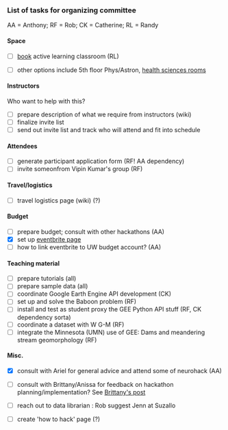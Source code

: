 ### List of tasks for organizing committee

AA = Anthony; RF = Rob; CK = Catherine; RL = Randy

#### Space 

- [ ] [book](http://www.lib.washington.edu/ougl/learning-spaces/active-learning-classrooms) active learning classroom (RL)
- [ ] other options include 5th floor Phys/Astron, [health sciences rooms](https://depts.washington.edu/hsasf/instructional-support/hsrr/)
 


#### Instructors 

Who want to help with this?

- [ ] prepare description of what we require from instructors (wiki)
- [ ] finalize invite list
- [ ] send out invite list and track who will attend and fit into schedule

#### Attendees

- [ ] generate participant application form (RF! AA dependency) 
- [ ] invite someonfrom Vipin Kumar's group (RF)

#### Travel/logistics

- [ ] travel logistics page (wiki) (?)

#### Budget

- [ ] prepare budget; consult with other hackathons (AA)
- [x] set up [eventbrite page](https://www.eventbrite.com/e/geohackweek-2016-tickets-26664692814)
- [ ] how to link eventbrite to UW budget account? (AA) 

#### Teaching material

- [ ] prepare tutorials (all)
- [ ] prepare sample data (all)
- [ ] coordinate Google Earth Engine API development (CK)
- [ ] set up and solve the Baboon problem (RF)
- [ ] install and test as student proxy the GEE Python API stuff (RF, CK dependency sorta)
- [ ] coordinate a dataset with W G-M (RF)
- [ ] integrate the Minnesota (UMN) use of GEE: Dams and meandering stream geomorphology (RF)
 
#### Misc.

- [x] consult with Ariel for general advice and attend some of neurohack (AA)
- [ ] consult with Brittany/Anissa for feedback on hackathon planning/implementation? See [Brittany's post](http://astrohackweek.org/blog/ethnographic-notes.html)
- [ ] reach out to data librarian : Rob suggest Jenn at Suzallo
- [ ] create 'how to hack' page (?)


 

